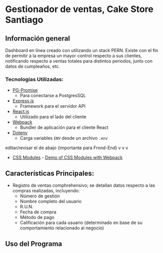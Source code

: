 # Gestionador de ventas, Cake Store Santiago

## Información general
Dashboard en línea creado con utilizando un stack PERN. Existe con el fin de permitir a la empresa un mayor control respecto a sus clientes, notificando respecto a ventas totales para distintos periodos, junto con datos de cumpleaños, etc.

### Tecnologías Utilizadas:
- [PG-Promise](https://github.com/vitaly-t/pg-promise)
  * Para conectarse a PostgresSQL
- [Express.js](https://expressjs.com/)
  * Framework para el servidor API
- [React.js](https://facebook.github.io/react/)
  * Utilizado para el lado del cliente
- [Webpack](http://webpack.github.io/docs/)
  * Bundler de aplicación para el cliente React
- [Dotenv](https://github.com/motdotla/dotenv)
  * Carga variables `ENV` desde un archivo `.env`

editar/revisar el de abajo (importante para Frond-End) v v v
- [CSS Modules](https://github.com/css-modules/css-modules) - [Demo of CSS Modules with Webpack](https://github.com/css-modules/webpack-demo)

## Características Principales:
- Registro de ventas comphrehensivo; se detallan datos respecto a las compras realizadas, incluyendo:
	* Número de gestión
	* Nombre completo del usuario
	* R.U.N.
	* Fecha de compra
	* Método de pago
	* Calificación para cada usuario (determinado en base de su comportamiento relacionado al negocio)

## Uso del Programa